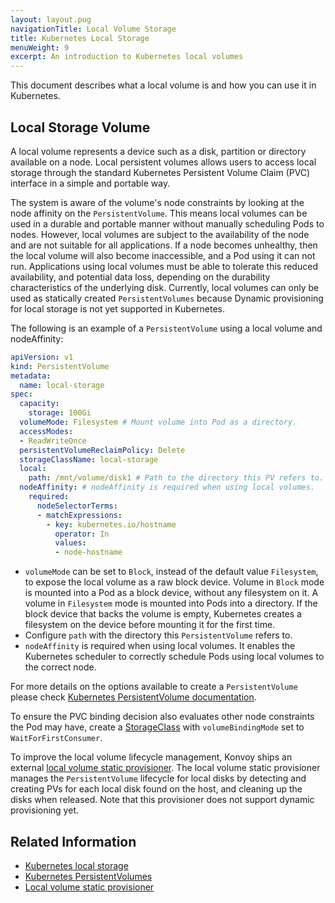 ```yaml
---
layout: layout.pug
navigationTitle: Local Volume Storage
title: Kubernetes Local Storage
menuWeight: 9
excerpt: An introduction to Kubernetes local volumes
---
```


<!-- markdownlint-disable MD007 MD030 -->

This document describes what a local volume is and how you can use it in Kubernetes.

## Local Storage Volume

A local volume represents a device such as a disk, partition or directory available on a node. Local persistent volumes allows users to access local storage through the standard Kubernetes Persistent Volume Claim (PVC) interface in a simple and portable way.

The system is aware of the volume's node constraints by looking at the node affinity on the `PersistentVolume`. This means local volumes can be used in a durable and portable manner without manually scheduling Pods to nodes. However, local volumes are subject to the availability of the node and are not suitable for all applications. If a node becomes unhealthy, then the local volume will also become inaccessible, and a Pod using it can not run. Applications using local volumes must be able to tolerate this reduced availability, and potential data loss, depending on the durability characteristics of the underlying disk.
Currently, local volumes can only be used as statically created `PersistentVolumes` because Dynamic provisioning for local storage is not yet supported in Kubernetes.

The following is an example of a `PersistentVolume` using a local volume and nodeAffinity:

 ```yaml
 apiVersion: v1
 kind: PersistentVolume
 metadata:
   name: local-storage
 spec:
   capacity:
     storage: 100Gi
   volumeMode: Filesystem # Mount volume into Pod as a directory.
   accessModes:
   - ReadWriteOnce
   persistentVolumeReclaimPolicy: Delete
   storageClassName: local-storage
   local:
     path: /mnt/volume/disk1 # Path to the directory this PV refers to.
   nodeAffinity: # nodeAffinity is required when using local volumes.
     required:
       nodeSelectorTerms:
       - matchExpressions:
         - key: kubernetes.io/hostname
           operator: In
           values:
           - node-hostname
 ```

- `volumeMode` can be set to `Block`, instead of the default value `Filesystem`, to expose the local volume as a raw block device. Volume in `Block` mode is mounted into a Pod as a block device, without any filesystem on it. A volume in `Filesystem` mode is mounted into Pods into a directory. If the block device that backs the volume is empty, Kubernetes creates a filesystem on the device before mounting it for the first time.
- Configure `path` with the directory this `PersistentVolume` refers to.
- `nodeAffinity` is required when using local volumes. It enables the Kubernetes scheduler to correctly schedule Pods using local volumes to the correct node.

For more details on the options available to create a `PersistentVolume` please check [Kubernetes PersistentVolume documentation](https://kubernetes.io/docs/concepts/storage/persistent-volumes/#persistent-volumes).

To ensure the PVC binding decision also evaluates other node constraints the Pod may have, create a [StorageClass](https://kubernetes.io/docs/concepts/storage/storage-classes/) with `volumeBindingMode` set to `WaitForFirstConsumer`.

To improve the local volume lifecycle management, Konvoy ships an external [local volume static provisioner](https://github.com/kubernetes-sigs/sig-storage-local-static-provisioner). The local volume static provisioner manages the `PersistentVolume` lifecycle for local disks by detecting and creating PVs for each local disk found on the host, and cleaning up the disks when released. Note that this provisioner does not support dynamic provisioning yet.

## Related Information

- [Kubernetes local storage](https://kubernetes.io/docs/concepts/storage/volumes/#local)
- [Kubernetes PersistentVolumes](https://kubernetes.io/docs/concepts/storage/persistent-volumes/#persistent-volumes)
- [Local volume static provisioner](https://github.com/kubernetes-sigs/sig-storage-local-static-provisioner)
